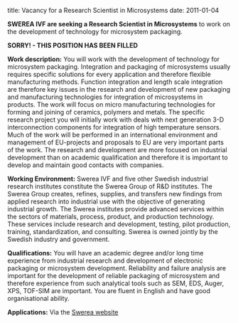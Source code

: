 title: Vacancy for a Research Scientist in Microsystems
date: 2011-01-04 

**SWEREA IVF are seeking a Research Scientist in Microsystems** to work on the development of technology for microsystem packaging.
<!--break-->
**SORRY!  -  THIS POSITION HAS BEEN FILLED**  


**Work description:**
You will work with the development of technology for microsystem packaging. Integration and packaging of microsystems usually requires specific solutions for every application and therefore flexible manufacturing methods. Function integration and length scale integration are therefore key issues in the research and development of new packaging and manufacturing technologies for integration of microsystems in products. The work will focus on micro manufacturing technologies for forming and joining of ceramics, polymers and metals. The specific research project you will initially work with deals with next generation 3-D interconnection components for integration of high temperature sensors. Much of the work will be performed in an international environment and management of EU-projects and proposals to EU are very important parts of the work.
The research and development are more focused on industrial development than on academic qualification and therefore it is important to develop and maintain good contacts with companies.

**Working Environment:**
Swerea IVF and five other Swedish industrial research institutes constitute the Swerea Group of R&D institutes. The Swerea Group creates, refines, supplies, and transfers new findings from applied research into industrial use with the objective of generating industrial growth. The Swerea institutes provide advanced services within the sectors of materials, process, product, and production technology. These services include research and development, testing, pilot production, training, standardization, and consulting. Swerea is owned jointly by the Swedish industry and government.

**Qualifications:**
You will have an academic degree and/or long time experience from industrial research and development of electronic packaging or microsystem development. Reliability and failure analysis are important for the development of reliable packaging of microsystem and therefore experience from such analytical tools such as SEM, EDS, Auger, XPS,  TOF-SIM are important. You are fluent in English and have good organisational ability.

**Applications:**
Via the [Swerea website](http://www.staffrec.com/viewad.php?i=185&lang=se&secret=&id=8824)